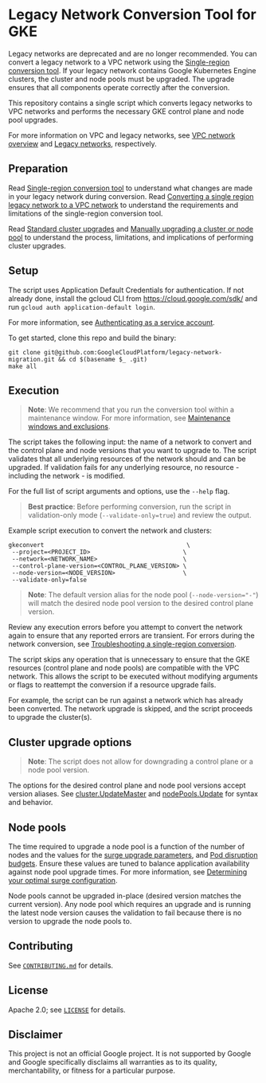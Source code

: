 # Legacy Network Conversion Tool for GKE

Legacy networks are deprecated and are no longer recommended. You can convert a
legacy network to a VPC network using the [Single-region conversion tool]. If your
legacy network contains Google Kubernetes Engine clusters, the cluster and node
pools must be upgraded. The upgrade ensures that all components operate correctly
after the conversion.

This repository contains a single script which converts legacy networks to VPC
networks and performs the necessary GKE control plane and node pool upgrades.

For more information on VPC and legacy networks, see [VPC network overview] and
[Legacy networks], respectively.

[VPC network overview]: https://cloud.google.com/vpc/docs/vpc
[Legacy networks]: https://cloud.google.com/vpc/docs/legacy

## Preparation

Read [Single-region conversion tool] to understand what changes are made in your
legacy network during conversion. Read [Converting a single region legacy network
to a VPC network] to understand the requirements and limitations of the single-region
conversion tool.

Read [Standard cluster upgrades] and [Manually upgrading a
cluster or node pool] to understand the process, limitations, and implications of performing cluster upgrades.

[Single-region conversion tool]: https://cloud.google.com/vpc/docs/legacy#single-region-conversion
[Converting a single region legacy network to a VPC network]: https://cloud.google.com/vpc/docs/using-legacy#convert
[Standard cluster upgrades]: https://cloud.google.com/kubernetes-engine/docs/concepts/cluster-upgrades
[Manually upgrading a cluster or node pool]: https://cloud.google.com/kubernetes-engine/docs/how-to/upgrading-a-cluster

## Setup

The script uses Application Default Credentials for authentication.
If not already done, install the gcloud CLI from <https://cloud.google.com/sdk/> and
run `gcloud auth application-default login`.

For more information, see [Authenticating as a service account].

To get started, clone this repo and build the binary:

```shell
git clone git@github.com:GoogleCloudPlatform/legacy-network-migration.git && cd $(basename $_ .git)
make all
```

[Authenticating as a service account]: https://cloud.google.com/docs/authentication/production

## Execution

> **Note**: We recommend that you run the conversion tool within a maintenance window.
> For more information, see [Maintenance windows and exclusions].

The script takes the following input: the name of a network to convert and the control
plane and node versions that you want to upgrade to. The script validates that all underlying
resources of the network should and can be upgraded. If validation fails for any underlying
resource, no resource - including the network - is modified.

For the full list of script arguments and options, use the `--help` flag.

> **Best practice**: Before performing conversion, run the script in validation-only
> mode (`--validate-only=true`) and review the output.

Example script execution to convert the network and clusters:

```shell
gkeconvert                                        \
 --project=<PROJECT_ID>                          \
 --network=<NETWORK_NAME>                        \
 --control-plane-version=<CONTROL_PLANE_VERSION> \
 --node-version=<NODE_VERSION>                   \
 --validate-only=false
```

> **Note**: The default version alias for the node pool (`--node-version="-"`) will
> match the desired node pool version to the desired control plane version.

Review any execution errors before you attempt to convert the network again to ensure
that any reported errors are transient. For errors during the network conversion, see
[Troubleshooting a single-region conversion].

The script skips any operation that is unnecessary to ensure that the GKE resources (control
plane and node pools) are compatible with the VPC network. This allows the script to be
executed without modifying arguments or flags to reattempt the conversion if a resource
upgrade fails.

For example, the script can be run against a network which has already been converted.
The network upgrade is skipped, and the script proceeds to upgrade the cluster(s).

[Troubleshooting a single-region conversion]: https://cloud.google.com/vpc/docs/using-legacy#troubleshooting
[Maintenance windows and exclusions]: https://cloud.google.com/kubernetes-engine/docs/concepts/maintenance-windows-and-exclusions

## Cluster upgrade options

> **Note**: The script does not allow for downgrading a control plane or a node pool version.

The options for the desired control plane and node pool versions accept version
aliases. See [cluster.UpdateMaster] and [nodePools.Update] for syntax and behavior.

[cluster.UpdateMaster]: https://cloud.google.com/kubernetes-engine/docs/reference/rest/v1/projects.locations.clusters/updateMaster
[nodePools.Update]: https://cloud.google.com/kubernetes-engine/docs/reference/rest/v1/projects.locations.clusters.nodePools/update

## Node pools

The time required to upgrade a node pool is a function of the number of nodes and
the values for the [surge upgrade parameters], and [Pod disruption budgets]. Ensure these
values are tuned to balance application availability against node pool upgrade times. For
more information, see [Determining your optimal surge configuration].

Node pools cannot be upgraded in-place (desired version matches the current version).
Any node pool which requires an upgrade and is running the latest node version causes
the validation to fail because there is no version to upgrade the node pools to.

[surge upgrade parameters]: https://cloud.google.com/kubernetes-engine/docs/how-to/upgrading-a-cluster#surge
[Pod disruption budgets]: https://kubernetes.io/docs/tasks/run-application/configure-pdb/
[Determining your optimal surge configuration]: https://cloud.google.com/kubernetes-engine/docs/concepts/cluster-upgrades#optimizing-surge

## Contributing

See [`CONTRIBUTING.md`](CONTRIBUTING.md) for details.

## License

Apache 2.0; see [`LICENSE`](LICENSE) for details.

## Disclaimer

This project is not an official Google project. It is not supported by
Google and Google specifically disclaims all warranties as to its quality,
merchantability, or fitness for a particular purpose.
